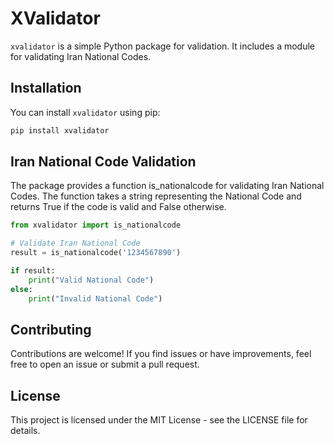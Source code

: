# XValidator

`xvalidator` is a simple Python package for validation. It includes a module for validating Iran National Codes.

## Installation

You can install `xvalidator` using pip:

```bash
pip install xvalidator
```

## Iran National Code Validation
The package provides a function is_nationalcode for validating Iran National Codes. The function takes a string representing the National Code and returns True if the code is valid and False otherwise.

```py
from xvalidator import is_nationalcode

# Validate Iran National Code
result = is_nationalcode('1234567890')

if result:
    print("Valid National Code")
else:
    print("Invalid National Code")
```

## Contributing
Contributions are welcome! If you find issues or have improvements, feel free to open an issue or submit a pull request.

## License
This project is licensed under the MIT License - see the LICENSE file for details.